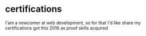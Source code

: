 # certifications
I'am a newcomer at web development, so for that I'd like share my certifications got this 2016 as proof skills acquired
